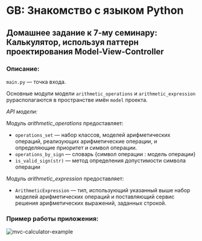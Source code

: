 # GB: Знакомство с языком Python

## Домашнее задание к 7-му семинару: Калькулятор, используя паттерн проектирования Model-View-Controller

### Описание:

`main.py` — точка входа.

Основные модули модели `arithmetic_operations` и `arithmetic_expression` pyрасполагаются в пространстве имён `model` проекта.

*API модели:*

Модуль *arithmetic_operations* предоставляет:

* `operations_set` — набор классов, моделей арифметических операций, реализующих арифметические операции, и определяющие приоритет и символ операции.
* `operations_by_sign` — словарь {символ операции : модель операции}
* `is_valid_sign(str)` — метод определения допустимости символа операции

Модуль *arithmetic_expression* предоставляет:

* `ArithmeticExpression` — тип, использующий указанный выше набор моделей арифметических операций и поставляющий сервис решения арифметических выражений, заданных строкой.

### Пример работы приложения:

![mvc-calculator-example](https://user-images.githubusercontent.com/109767480/196670206-0d830d5e-8643-40bb-b661-462037873700.png)
